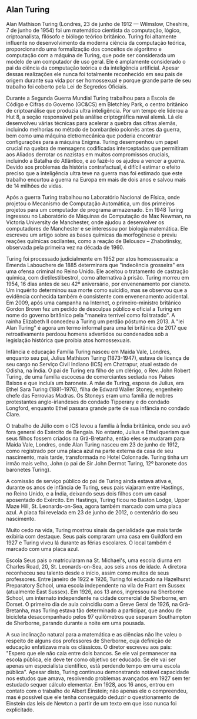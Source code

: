 ## Alan Turing

Alan Mathison Turing (Londres, 23 de junho de 1912 — Wilmslow, Cheshire, 7 de junho de 1954) foi um matemático cientista da computação, lógico, criptoanalista, filósofo e biólogo teórico britânico. Turing foi altamente influente no desenvolvimento da moderna ciência da computação teórica, proporcionando uma formalização dos conceitos de algoritmo e computação com a máquina de Turing, que pode ser considerada um modelo de um computador de uso geral. Ele é amplamente considerado o pai da ciência da computação teórica e da inteligência artificial. Apesar dessas realizações ele nunca foi totalmente reconhecido em seu país de origem durante sua vida por ser homossexual e porque grande parte de seu trabalho foi coberto pela Lei de Segredos Oficiais.

Durante a Segunda Guerra Mundial Turing trabalhou para a Escola de Código e Cifras do Governo (GC&CS) em Bletchley Park, o centro britânico de criptoanálise que produzia ultra inteligência. Por um tempo ele liderou a Hut 8, a seção responsável pela análise criptográfica naval alemã. Lá ele desenvolveu várias técnicas para acelerar a quebra das cifras alemãs, incluindo melhorias no método de bombardeio polonês antes da guerra, bem como uma máquina eletromecânica que poderia encontrar configurações para a máquina Enigma. Turing desempenhou um papel crucial na quebra de mensagens codificadas interceptadas que permitiram aos Aliados derrotar os nazistas em muitos compromissos cruciais, incluindo a Batalha do Atlântico, e ao fazê-lo os ajudou a vencer a guerra. Devido aos problemas da história contrafactual, é difícil estimar o efeito preciso que a inteligência ultra teve na guerra mas foi estimado que este trabalho encurtou a guerra na Europa em mais de dois anos e salvou mais de 14 milhões de vidas.

Após a guerra Turing trabalhou no Laboratório Nacional de Física, onde projetou o Mecanismo de Computação Automática, um dos primeiros projetos para um computador de programa armazenado. Em 1948 Turing ingressou no Laboratório de Máquinas de Computação de Max Newman, na Victoria University de Manchester, onde ajudou a desenvolver os computadores de Manchester e se interessou por biologia matemática. Ele escreveu um artigo sobre as bases químicas da morfogênese e previu reações químicas oscilantes, como a reação de Belousov – Zhabotinsky, observada pela primeira vez na década de 1960.

Turing foi processado judicialmente em 1952 por atos homossexuais: a Emenda Labouchere de 1885 determinara que "indecência grosseira" era uma ofensa criminal no Reino Unido. Ele aceitou o tratamento de castração química, com dietilestilbestrol, como alternativa à prisão. Turing morreu em 1954, 16 dias antes de seu 42º aniversário, por envenenamento por cianeto. Um inquérito determinou sua morte como suicídio, mas se observou que a evidência conhecida também é consistente com envenenamento acidental. Em 2009, após uma campanha na Internet, o primeiro-ministro britânico Gordon Brown fez um pedido de desculpas público e oficial a Turing em nome do governo britânico pela "maneira terrível como foi tratado". A rainha Elizabeth II concedeu a Turing um perdão póstumo em 2013. A "lei Alan Turing" é agora um termo informal para uma lei britânica de 2017 que retroativamente perdoou homens advertidos ou condenados sob a legislação histórica que proibia atos homossexuais.

Infância e educação
Família
Turing nasceu em Maida Vale, Londres, enquanto seu pai, Julius Mathison Turing (1873-1947), estava de licença de seu cargo no Serviço Civil Indiano (ICS) em Chatrapur, atual estado de Odisha, na Índia. O pai de Turing era filho de um clérigo, o Rev. John Robert Turing, de uma família escocesa de comerciantes sediada nos Países Baixos e que incluía um baronete. A mãe de Turing, esposa de Julius, era Ethel Sara Turing (1881–1976), filha de Edward Waller Stoney, engenheiro chefe das Ferrovias Madras. Os Stoneys eram uma família de nobres protestantes anglo-irlandeses do condado Tipperary e do condado Longford, enquanto Ethel passara grande parte de sua infância no condado Clare.

O trabalho de Júlio com o ICS levou a família à Índia britânica, onde seu avô fora general do Exército de Bengala. No entanto, Julius e Ethel queriam que seus filhos fossem criados na Grã-Bretanha, então eles se mudaram para Maida Vale, Londres, onde Alan Turing nasceu em 23 de junho de 1912, como registrado por uma placa azul na parte externa da casa de seu nascimento, mais tarde, transformada no Hotel Colonnade. Turing tinha um irmão mais velho, John (o pai de Sir John Dermot Turing, 12º baronete dos baronetes Turing).

A comissão de serviço público do pai de Turing ainda estava ativa e, durante os anos de infância de Turing, seus pais viajaram entre Hastings, no Reino Unido, e a Índia, deixando seus dois filhos com um casal aposentado do Exército. Em Hastings, Turing ficou no Baston Lodge, Upper Maze Hill, St. Leonards-on-Sea, agora também marcado com uma placa azul. A placa foi revelada em 23 de junho de 2012, o centenário do seu nascimento.

Muito cedo na vida, Turing mostrou sinais da genialidade que mais tarde exibiria com destaque. Seus pais compraram uma casa em Guildford em 1927 e Turing viveu lá durante as férias escolares. O local também é marcado com uma placa azul.

Escola
Seus pais o matricularam na St. Michael's, uma escola diurna em Charles Road, 20, St. Leonards-on-Sea, aos seis anos de idade. A diretora reconheceu seu talento desde o início, assim como muitos de seus professores. Entre janeiro de 1922 e 1926, Turing foi educado na Hazelhurst Preparatory School, uma escola independente na vila de Frant em Sussex (atualmente East Sussex). Em 1926, aos 13 anos, ingressou na Sherborne School, um internato independente na cidade comercial de Sherborne, em Dorset. O primeiro dia de aula coincidiu com a Greve Geral de 1926, na Grã-Bretanha, mas Turing estava tão determinado a participar, que andou de bicicleta desacompanhado pelos 97 quilômetros que separam Southampton de Sherborne, parando durante a noite em uma pousada.

A sua inclinação natural para a matemática e as ciências não lhe valeu o respeito de alguns dos professores de Sherborne, cuja definição de educação enfatizava mais os clássicos. O diretor escreveu aos pais: "Espero que ele não caia entre dois bancos. Se ele vai permanecer na escola pública, ele deve ter como objetivo ser educado. Se ele vai ser apenas um especialista científico, está perdendo tempo em uma escola pública". Apesar disto, Turing continuou demonstrando notável capacidade nos estudos que amava, resolvendo problemas avançados em 1927 sem ter estudado sequer cálculo elementar. Em 1928, aos 16 anos, entrou em contato com o trabalho de Albert Einstein; não apenas ele o compreendeu, mas é possível que ele tenha conseguido deduzir o questionamento de Einstein das leis de Newton a partir de um texto em que isso nunca foi explicitado.